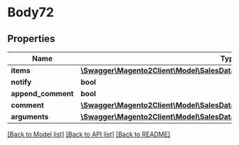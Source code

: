 # Body72

## Properties
Name | Type | Description | Notes
------------ | ------------- | ------------- | -------------
**items** | [**\Swagger\Magento2Client\Model\SalesDataCreditmemoItemCreationInterface[]**](SalesDataCreditmemoItemCreationInterface.md) |  | [optional] 
**notify** | **bool** |  | [optional] 
**append_comment** | **bool** |  | [optional] 
**comment** | [**\Swagger\Magento2Client\Model\SalesDataCreditmemoCommentCreationInterface**](SalesDataCreditmemoCommentCreationInterface.md) |  | [optional] 
**arguments** | [**\Swagger\Magento2Client\Model\SalesDataCreditmemoCreationArgumentsInterface**](SalesDataCreditmemoCreationArgumentsInterface.md) |  | [optional] 

[[Back to Model list]](../README.md#documentation-for-models) [[Back to API list]](../README.md#documentation-for-api-endpoints) [[Back to README]](../README.md)


